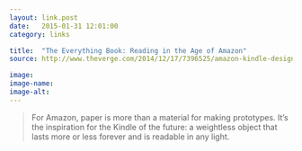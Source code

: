 ```yaml
---
layout: link.post
date:   2015-01-31 12:01:00
category: links

title:  "The Everything Book: Reading in the Age of Amazon"
source: http://www.theverge.com/2014/12/17/7396525/amazon-kindle-design-lab-audible-hachette

image:
image-name: 
image-alt:
---
```


>For Amazon, paper is more than a material for making prototypes. It’s the inspiration for the Kindle of the future: a weightless object that lasts more or less forever and is readable in any light.